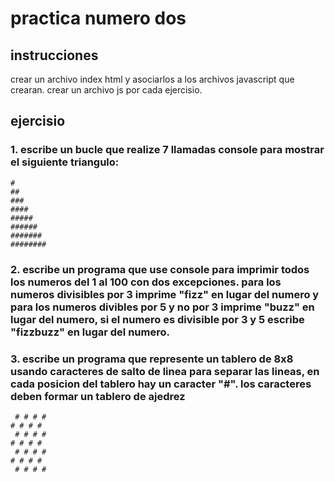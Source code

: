 # practica numero dos
## instrucciones
crear un archivo index html y asociarlos a los archivos javascript que crearan.
crear un archivo js por cada ejercisio.
## ejercisio
### 1. escribe un bucle que realize 7 llamadas console para mostrar el siguiente triangulo:
```
#
##
###
####
#####
######
#######
########
```
### 2. escribe un programa que use console para imprimir todos los numeros del 1 al 100 con dos excepciones. para los numeros divisibles por 3 imprime "fizz" en lugar del numero y para los numeros divibles por 5 y no por 3 imprime "buzz" en lugar del numero, si el numero es divisible por 3 y 5 escribe "fizzbuzz" en lugar del numero.
### 3. escribe un programa que represente un tablero de 8x8 usando caracteres de salto de linea para separar las lineas, en cada posicion del tablero hay un caracter "#". los caracteres deben formar un tablero de ajedrez
```
 # # # #
# # # #
 # # # #
# # # #
 # # # #
# # # # 
 # # # #
```